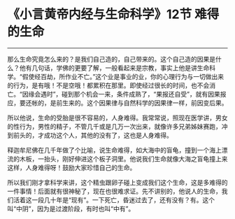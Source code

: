 # 《小言黄帝内经与生命科学》12节 难得的生命

------

那么生命究竟怎么来的？是我们自己造的，自己带来的。这个自己造的因果是什么？他有几句话，学佛的更要了解，一般看起来是宗教，事实上他是讲生命科学。“假使经百劫，所作业不亡。”这个业是事业的业，你的心理行为与一切做出来的行为，是有哦！不是空哦！都累积在那里。即使经过很长的时间，也不会消亡。“因缘会遇时”，碰到那个机会一来，条件成熟了，“果报还自受”，就有因果报应，要还帐的，是前生来的。这个因果律与自然科学的因果律一样，前因变后果。

所以他说，生命的受胎是很不容易的，人身难得。我常常说，照现在医学讲，男女的性行为，男性的精子，不管几千或是几万一次出来，就像许多兄弟姊妹赛跑，冲到前头的，才成功这个人，其他的没有了，这也是人身难得。

释迦牟尼佛在几千年做了个比喻，说生命难得，如大海中的盲龟，撞到一个海上漂流的木板，一抬头，刚好伸进这个板子洞里。他说我们生命就像大海之盲龟撞上来这样，人身难得呀！鼓励大家珍惜自己的生命。

所以我们刚才拿科学来讲，这个精虫跟卵子碰上变成我们这个生命，这是多难得的一件事情！后面就有很神秘了，现在也很难求证。先不讲别的，他说人的生命，我们活着这一段几十年是“现有”。一下死亡，昏迷过去了，还有没有？有。这个叫“中阴”，因为是过渡阶段，有时也叫“中有”。